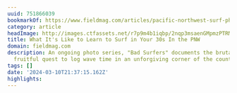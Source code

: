 ```yaml
---
uuid: 751866039
bookmarkOf: https://www.fieldmag.com/articles/pacific-northwest-surf-photography
category: article
headImage: http://images.ctfassets.net/r7p9m4b1iqbp/2nqp3msaenGMpmzPTRMWJY/50acf837ebff52cbaee82e3194a70894/Josh-Poehlein-PNW-Bad-Surfers-hero.jpg?w=1000
title: What It's Like to Learn to Surf in Your 30s In the PNW
domain: fieldmag.com
description: An ongoing photo series, "Bad Surfers" documents the brutal but sometimes
  fruitful quest to log wave time in an unforgiving corner of the country
tags: []
date: '2024-03-10T21:37:15.162Z'
highlights:
---
```




